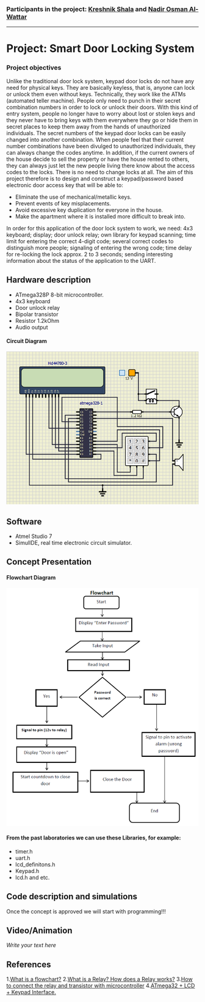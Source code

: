 ### Participants in the project: [Kreshnik Shala](https://github.com/ShalaKreshnik) and [Nadir Osman Al-Wattar](https://github.com/Nadir011995)
----------------------------------------------------------------------------------------------------------------------------------------------------------------------------
# Project: Smart Door Locking System
### Project objectives

Unlike the traditional door lock system, keypad door locks do not have any need for physical keys. They are basically keyless, that is, anyone can lock or unlock them even without keys. Technically, they work like the ATMs (automated teller machine). People only need to punch in their secret combination numbers in order to lock or unlock their doors. With this kind of entry system, people no longer have to worry about lost or stolen keys and they never have to bring keys with them everywhere they go or hide them in secret places to keep them away from the hands of unauthorized individuals. 
The secret numbers of the keypad door locks can be easily changed into another combination. When people feel that their current number combinations have been divulged to unauthorized individuals, they can always change the codes anytime. In addition, if the current owners of the house decide to sell the property or have the house rented to others, they can always just let the new people living there know about the access codes to the locks. There is no need to change locks at all. 
The aim of this project therefore is to design and construct a keypad/password based electronic door access key that will be able to:

* Eliminate the use of mechanical/metallic keys.
* Prevent events of key misplacements.
* Avoid excessive key duplication for everyone in the house.
* Make the apartment where it is installed more difficult to break into.

In order for this application of the door lock system to work, we need: 
4x3 keyboard; display; door unlock relay; own library for keypad scanning; time limit for entering the correct 4-digit code; several correct codes to distinguish more people; signaling of entering the wrong code; time delay for re-locking the lock approx. 2 to 3 seconds; sending interesting information about the status of the application to the UART.



## Hardware description

* ATmega328P 8-bit microcontroller.
* 4x3 keyboard
* Door unlock relay
* Bipolar transistor
* Resistor 1.2kOhm
* Audio output

#### Circuit Diagram

![SimulIDE](Images/Completed_circuit.png)


## Software

* Atmel Studio 7
* SimulIDE, real time electronic circuit simulator.


## Concept Presentation
#### Flowchart Diagram
![Flowchar](Images/Flowchar.png)


#### From the past laboratories we can use these Libraries, for example:
* timer.h 
* uart.h 
* lcd_definitons.h
* Keypad.h
* lcd.h and etc.



## Code description and simulations

Once the concept is approved we will start with programming!!!


## Video/Animation

*Write your text here*


## References


1.[What is a flowchart?](https://www.breezetree.com/articles/what-is-a-flow-chart  ) 
2.[What is a Relay? How does a Relay works?](https://www.youtube.com/watch?v=1_YfuH_AcxQ)
3.[How to connect the relay and transistor with microcontroller](http://electronicsdrive.blogspot.com/2015/03/how-to-calculate-base-resistance.html)
4.[ATmega32 + LCD + Keypad Interface.](https://extremeelectronics.co.in/avr-tutorials/4x3-matrix-keypad-interface-avr-tutorial/)
